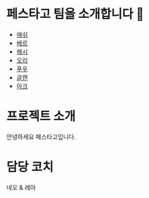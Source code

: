 # 페스타고 팀을 소개합니다 🥳

- [애쉬](애쉬.md)
- [베르](ber.md)
- [해시](hash.md)
- [오리](ori.md)
- [푸우](pooh.md)
- [글렌](glen.md)
- [아크](아크.md)

# 프로젝트 소개

안녕하세요 페스타고입니다.

# 담당 코치

네오 & 레아
